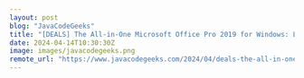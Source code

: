 ```yaml
---
layout: post
blog: "JavaCodeGeeks"
title: "[DEALS] The All-in-One Microsoft Office Pro 2019 for Windows: Lifetime License + Windows 11 Pro Bundle (88% off) & Other Deals Up To 98% Off"
date: 2024-04-14T10:30:30Z
image: images/javacodegeeks.png
remote_url: "https://www.javacodegeeks.com/2024/04/deals-the-all-in-one-microsoft-office-pro-2019-for-windows-lifetime-license-windows-11-pro-bundle-88-off-other-deals-up-to-98-off.html"
---
```

